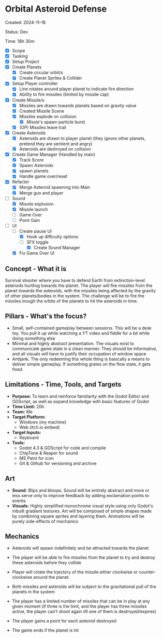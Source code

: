 # Orbital Asteroid Defense

Created: 2024-11-18

Status: Dev

Time: 18h 30m

- [x] Scope
- [x] Tasking
- [x] Setup Project
- [x] Create Planets
  - [x] Create circular orbit/s
  - [x] Create Planet Sprites & Collider
- [x] Setup Player controller
  - [x] Line rotates around player planet to indicate fire direction
  - [x] Ability to fire missiles (limited by missile cap)
- [x] Create Missile/s
  - [x] Missiles are drawn towards planets based on gravity value
  - [x] Created Missile Scene
  - [x] Missiles explode on collision
    - [x] Missle's spawn particle burst
  - [x] (OP) Missiles leave trail
- [x] Create Asteroids
  - [x] Asteroids are drawn to player planet (they ignore other planets, pretend they are sentient and angry)
  - [x] Asteroids are destroyed on collision
- [x] Create Game Manager (Handled by main)
  - [x] Track Score
  - [x] Spawn Asteroids
  - [x] spawn planets
  - [x] Handle game over/reset
- [x] Refactor
  - [x] Merge Asteroid spawning into Main
  - [x] Merge gun and player
- [ ] Sound
  - [x] Missile explosion
  - [x] Missile launch
  - [ ] Game Over
  - [ ] Point Gain
- [ ] UI
  - [ ] Create pause UI
    - [x] Hook up difficulty options
    - [ ] SFX toggle
      - [x] Create Sound Manager
  - [x] Fix Game Over UI

## Concept - What it is

Survival shooter where you have to defend Earth from extinction-level asteroids hurtling towards the planet. The player will fire missiles from the planet towards the asteroids, with the missiles being affected by the gravity of other planets/bodies in the system. The challenge will be to fire the missiles trough the orbits of the planets to hit the asteroids in time.

## Pillars - What's the focus?

- Small, self-contained gameplay between sessions. This will be a desk toy. You pull it up while watching a YT video and fiddle for a bit while doing something else
- Minimal and highly abstract presentation. The visuals exist to communicate game state in a clean manner. They should be informative, and all visuals will have to justify their occupation of window space
- Antijank. The only redeeming this whole thing is basically a means to deliver simple gameplay. If something grates on the flow state, it gets fixed. 

## Limitations - Time, Tools, and Targets

- **Purpose:** To learn and reinforce familiarity with the Godot Editor and GDScript, as well as expand knowledge with basic features of Godot
- **Time Limit:** 20h
- **Team:** Me
- **Target Platform:** 
  - Windows (my machine)
  - Web (itch.io embed)
- **Target Inputs:** 
  - Keyboard
- **Tools:**
  - Godot 4.3 & GDScript for code and compile
  - ChipTone & Reaper for sound
  - MS Paint for icon
  - Git & Github for versioning and archive

## Art

- **Sound:** Blips and bloops. Sound will be entirely abstract and more or less serve only to improve feedback by adding exclamation points to events.
- **Visuals:** Highly simplified monochrome visual style using only Godot's inbuilt gradient textures. Art will be composed of simple shapes made by combining square sprites and layering them. Animations will be purely side-effects of mechanics

## Mechanics

- Asteroids will spawn indefinitely and be attracted towards the planet

- The player will be able to fire missiles from the planet to try and destroy these asteroids before they collide

- Player will rotate the trjectory of the missile either clockwise or counter-clockwise around the planet.

- Both missiles and asteroids will be subject to the gravitational pull of the planets in the system

- The player has a limited number of missiles that can be in play at any given moment (if three is the limit, and the player has three missiles active, the player can't shoot again till one of them is destroyed/expires)

- The player gains a point for each asteroid destroyed

- The game ends if the planet is hit
